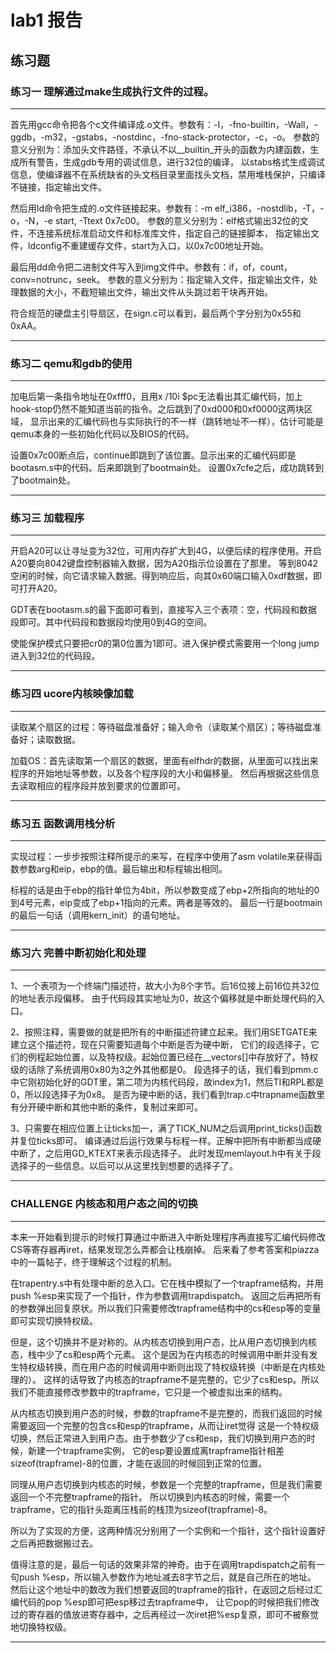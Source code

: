 # lab1 报告

## 练习题
### 练习一 理解通过make生成执行文件的过程。
---

首先用gcc命令把各个c文件编译成.o文件。参数有：-I，-fno-builtin，-Wall，-ggdb，-m32，-gstabs，-nostdinc，-fno-stack-protector，-c，-o。
参数的意义分别为：添加头文件路径，不承认不以__builtin_开头的函数为内建函数，生成所有警告，生成gdb专用的调试信息，进行32位的编译，
以stabs格式生成调试信息，使编译器不在系统缺省的头文档目录里面找头文档，禁用堆栈保护，只编译不链接，指定输出文件。

然后用ld命令把生成的.o文件链接起来。参数有：-m elf_i386，-nostdlib，-T，-o，-N，-e start, -Ttext 0x7c00。
参数的意义分别为：elf格式输出32位的文件，不连接系统标准启动文件和标准库文件，指定自己的链接脚本，
指定输出文件，ldconfig不重建缓存文件，start为入口，以0x7c00地址开始。

最后用dd命令把二进制文件写入到img文件中。参数有：if，of，count，conv=notrunc，seek。
参数的意义分别为：指定输入文件，指定输出文件，处理数据的大小，不截短输出文件，输出文件从头跳过若干块再开始。

符合规范的硬盘主引导扇区，在sign.c可以看到，最后两个字分别为0x55和0xAA。

---

### 练习二 qemu和gdb的使用
---

加电后第一条指令地址在0xfff0，且用x /10i $pc无法看出其汇编代码，加上hook-stop仍然不能知道当前的指令。之后跳到了0xd000和0xf0000这两块区域，
显示出来的汇编代码也与实际执行的不一样（跳转地址不一样），估计可能是qemu本身的一些初始化代码以及BIOS的代码。

设置0x7c00断点后，continue即跳到了该位置。显示出来的汇编代码即是bootasm.s中的代码。后来即跳到了bootmain处。
设置0x7cfe之后，成功跳转到了bootmain处。

---

### 练习三 加载程序
---

开启A20可以让寻址变为32位，可用内存扩大到4G，以便后续的程序使用。开启A20要向8042键盘控制器输入数据，因为A20指示位设置在了那里。
等到8042空闲的时候，向它请求输入数据。得到响应后，向其0x60端口输入0xdf数据，即可打开A20。

GDT表在bootasm.s的最下面即可看到，直接写入三个表项：空，代码段和数据段即可。其中代码段和数据段均使用0到4G的空间。

使能保护模式只要把cr0的第0位置为1即可。进入保护模式需要用一个long jump进入到32位的代码段。

---

### 练习四 ucore内核映像加载
---

读取某个扇区的过程：等待磁盘准备好；输入命令（读取某个扇区）；等待磁盘准备好；读取数据。

加载OS：首先读取第一个扇区的数据，里面有elfhdr的数据，从里面可以找出来程序的开始地址等参数，以及各个程序段的大小和偏移量。
然后再根据这些信息去读取相应的程序段并放到要求的位置即可。

---
### 练习五 函数调用栈分析
---

实现过程：一步步按照注释所提示的来写，在程序中使用了asm volatile来获得函数参数arg和eip，ebp的值。最后输出和标程输出相同。

标程的话是由于ebp的指针单位为4bit，所以参数变成了ebp+2所指向的地址的0到4号元素，eip变成了ebp+1指向的元素。两者是等效的。
最后一行是bootmain的最后一句话（调用kern_init）的语句地址。

---


### 练习六 完善中断初始化和处理
---

1、一个表项为一个终端门描述符，故大小为8个字节。后16位接上前16位共32位的地址表示段偏移。
由于代码段其实地址为0，故这个偏移就是中断处理代码的入口。

2、按照注释，需要做的就是把所有的中断描述符建立起来。我们用SETGATE来建立这个描述符，现在只需要知道每个中断是否为硬中断，
它们的段选择子，它们的例程起始位置，以及特权级。起始位置已经在__vectors[]中存放好了。特权级的话除了系统调用0x80为3之外其他都是0。
段选择子的话，我们看到pmm.c中它刚初始化好的GDT里，第二项为内核代码段，故index为1，然后TI和RPL都是0，所以段选择子为0x8。
是否为硬中断的话，我们看到trap.c中trapname函数里有分开硬中断和其他中断的条件，复制过来即可。

3、只需要在相应位置上让ticks加一，满了TICK_NUM之后调用print_ticks()函数并复位ticks即可。
编译通过后运行效果与标程一样。正解中把所有中断都当成硬中断了，之后用GD_KTEXT来表示段选择子。
此时发现memlayout.h中有关于段选择子的一些信息。以后可以从这里找到想要的选择子了。

---


### CHALLENGE 内核态和用户态之间的切换
---

本来一开始看到提示的时候打算通过中断进入中断处理程序再直接写汇编代码修改CS等寄存器再iret，结果发现怎么弄都会让栈崩掉。
后来看了参考答案和piazza中的一篇帖子，终于理解这个过程的机制。

在trapentry.s中有处理中断的总入口。它在栈中模拟了一个trapframe结构，并用push %esp来实现了一个指针，作为参数调用trapdispatch。
返回之后再把所有的参数弹出回复原状。所以我们只需要修改trapframe结构中的cs和esp等的变量即可实现切换特权级。

但是，这个切换并不是对称的。从内核态切换到用户态，比从用户态切换到内核态，栈中少了cs和esp两个元素。
这个是因为在内核态的时候调用中断并没有发生特权级转换，而在用户态的时候调用中断则出现了特权级转换（中断是在内核处理的）。
这样的话导致了内核态的trapframe不是完整的，它少了cs和esp。所以我们不能直接修改参数中的trapframe，它只是一个被虚拟出来的结构。

从内核态切换到用户态的时候，参数的trapframe不是完整的，而我们返回的时候需要返回一个完整的包含cs和esp的trapframe，从而让iret觉得
这是一个特权级切换，然后正常进入到用户态。由于参数少了cs和esp，我们切换到用户态的时候，新建一个trapframe实例，
它的esp要设置成离trapframe指针相差sizeof(trapframe)-8的位置，才能在返回的时候回到正常的位置。

同理从用户态切换到内核态的时候，参数是一个完整的trapframe，但是我们需要返回一个不完整trapframe的指针。
所以切换到内核态的时候，需要一个trapframe，它的指针头距离压栈前的栈顶为sizeof(trapframe)-8。

所以为了实现的方便，这两种情况分别用了一个实例和一个指针，这个指针设置好之后再把数据搬过去。

值得注意的是，最后一句话的效果非常的神奇。由于在调用trapdispatch之前有一句push %esp，所以输入参数作为地址减去8字节之后，就是自己所在的地址。
然后让这个地址中的数改为我们想要返回的trapframe的指针，在返回之后经过汇编代码的pop %esp即可把esp移过去trapframe中，
让它pop的时候把我们修改过的寄存器的值放进寄存器中，之后再经过一次iret把%esp复原，即可不被察觉地切换特权级。

---
